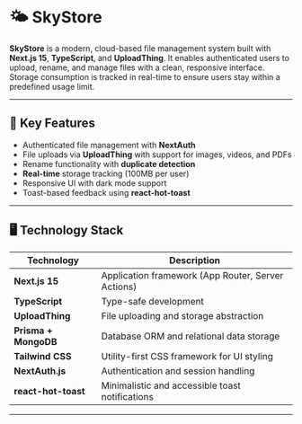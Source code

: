 # 🌤️ SkyStore

**SkyStore** is a modern, cloud-based file management system built with **Next.js 15**, **TypeScript**, and **UploadThing**. It enables authenticated users to upload, rename, and manage files with a clean, responsive interface. Storage consumption is tracked in real-time to ensure users stay within a predefined usage limit.

---

## 💪 Key Features

- Authenticated file management with **NextAuth**
- File uploads via **UploadThing** with support for images, videos, and PDFs
- Rename functionality with **duplicate detection**
- **Real-time** storage tracking (100MB per user)
- Responsive UI with dark mode support
- Toast-based feedback using **react-hot-toast**

---

## 🖥️ Technology Stack

| Technology              | Description                                        |
| ----------------------- | -------------------------------------------------- |
| **Next.js 15**          | Application framework (App Router, Server Actions) |
| **TypeScript**          | Type-safe development                              |
| **UploadThing**         | File uploading and storage abstraction             |
| **Prisma + MongoDB** | Database ORM and relational data storage           |
| **Tailwind CSS**        | Utility-first CSS framework for UI styling         |
| **NextAuth.js**         | Authentication and session handling                |
| **react-hot-toast**     | Minimalistic and accessible toast notifications    |

---
